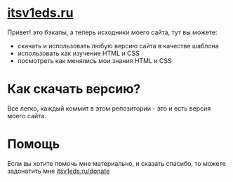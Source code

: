# [itsv1eds.ru](https://itsv1eds.ru)
Привет! это бэкапы, а теперь исходники моего сайта, тут вы можете:
* скачать и использовать любую версию сайта в качестве шаблона
* использовать как изучение HTML и CSS
* посмотреть как менялись мои знания HTML и CSS

# Как скачать версию?
Все легко, каждый коммит в этом репозитории - это и есть версия моего сайта.

# Помощь
Если вы хотите помочь мне материально, и сказать спасибо, то можете задонатить мне [itsv1eds.ru/donate](https://itsv1eds.ru/donate)

